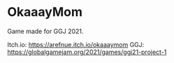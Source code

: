 # OkaaayMom
Game made for GGJ 2021.


Itch.io: https://arefnue.itch.io/okaaaymom
GGJ: https://globalgamejam.org/2021/games/ggj21-project-1
